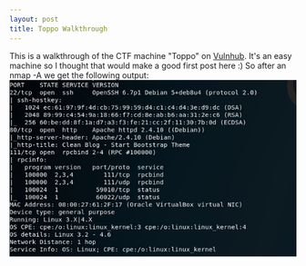 ```yaml
---
layout: post
title: Toppo Walkthrough
---
```

This is a walkthrough of the CTF machine "Toppo" on [Vulnhub](https://www.vulnhub.com/entry/toppo-1,245/). It's an easy machine so I thought that would make a good first post here :)
So after an nmap -A we get the following output:
![Toppo Nmap Output](/images/Toppo/nmapout.jpg "Toppo NmapOutput")
